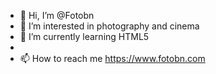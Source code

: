 - 👋 Hi, I’m @Fotobn
- 👀 I’m interested in photography and cinema
- 🌱 I’m currently learning HTML5
-
- 📫 How to reach me https://www.fotobn.com

<!---
Fotobn/Fotobn is a ✨ special ✨ repository because its `README.md` (this file) appears on your GitHub profile.
You can click the Preview link to take a look at your changes.
--->
